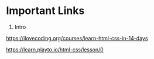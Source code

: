 # Important Links

1. Intro

https://ilovecoding.org/courses/learn-html-css-in-14-days

https://learn.playto.io/html-css/lesson/0





